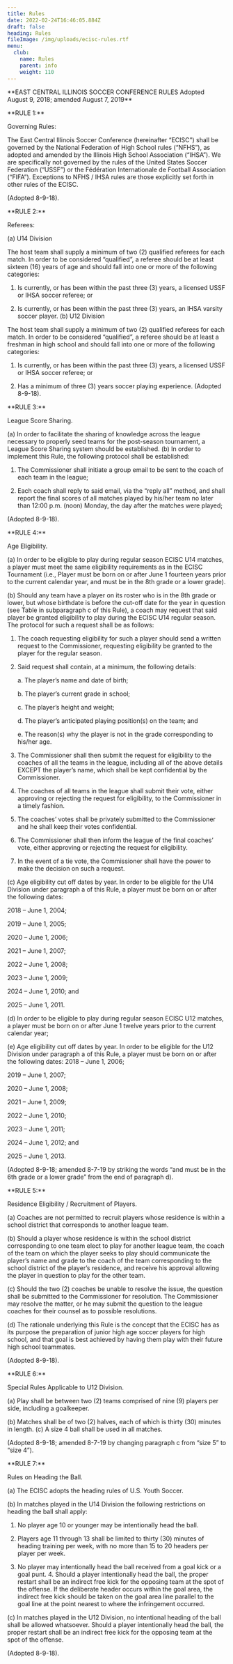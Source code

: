 ```yaml
---
title: Rules
date: 2022-02-24T16:46:05.884Z
draft: false
heading: Rules
fileImage: /img/uploads/ecisc-rules.rtf
menu:
  club:
    name: Rules
    parent: info
    weight: 110
---
```

\*\*EAST CENTRAL ILLINOIS SOCCER CONFERENCE RULES Adopted August 9, 2018; amended August 7, 2019\*\* 

\*\*RULE 1:\*\*

Governing Rules:

The East Central Illinois Soccer Conference (hereinafter “ECISC”) shall be  governed by the National Federation of High School rules (“NFHS”), as adopted and amended by the  Illinois High School Association (“IHSA”). We are specifically not governed by the rules of the United  States Soccer Federation (“USSF”) or the Fédération Internationale de Football Association (“FIFA”).  Exceptions to NFHS / IHSA rules are those explicitly set forth in other rules of the ECISC.  

(Adopted 8-9-18). 

\*\*RULE 2:\*\* 

Referees:  

(a) U14 Division  

The host team shall supply a minimum of two (2) qualified referees for each match. In order to be  considered “qualified”, a referee should be at least sixteen (16) years of age and should fall into one or  more of the following categories: 

  1. Is currently, or has been within the past three (3) years, a licensed USSF or IHSA soccer  referee; or 

  2. Is currently, or has been within the past three (3) years, an IHSA varsity soccer player.   (b) U12 Division 

The host team shall supply a minimum of two (2) qualified referees for each match. In order to be  considered “qualified”, a referee should be at least a freshman in high school and should fall into one  or more of the following categories: 

  1. Is currently, or has been within the past three (3) years, a licensed USSF or IHSA soccer  referee; or 

  2. Has a minimum of three (3) years soccer playing experience.  (Adopted 8-9-18). 

\*\*RULE 3:\*\* 

League Score Sharing.  

(a) In order to facilitate the sharing of knowledge across the league necessary to properly seed  teams for the post-season tournament, a League Score Sharing system should be established.   (b) In order to implement this Rule, the following protocol shall be established: 

  1. The Commissioner shall initiate a group email to be sent to the coach of each team in  the league; 

  2. Each coach shall reply to said email, via the “reply all” method, and shall report the  final scores of all matches played by his/her team no later than 12:00 p.m. (noon)  Monday, the day after the matches were played; 

(Adopted 8-9-18). 

\*\*RULE 4:\*\* 

Age Eligibility.  

(a) In order to be eligible to play during regular season ECISC U14 matches, a player must meet  the same eligibility requirements as in the ECISC Tournament (i.e., Player must be born on or after  June 1 fourteen years prior to the current calendar year, and must be in the 8th grade or a lower grade). 

(b) Should any team have a player on its roster who is in the 8th grade or lower, but whose birthdate  is before the cut-off date for the year in question (see Table in subparagraph c of this Rule), a coach may request that said player be granted eligibility to play during the ECISC U14 regular season. The  protocol for such a request shall be as follows: 

  1. The coach requesting eligibility for such a player should send a written request to the  Commissioner, requesting eligibility be granted to the player for the regular season.
  2. Said request shall contain, at a minimum, the following details: 

      a. The player’s name and date of birth; 

      b. The player’s current grade in school; 

      c. The player’s height and weight;  

      d. The player’s anticipated playing position(s) on the team; and  

      e. The reason(s) why the player is not in the grade corresponding to his/her age.

  3. The Commissioner shall then submit the request for eligibility to the coaches of all the  teams in the league, including all of the above details EXCEPT the player’s name,  which shall be kept confidential by the Commissioner.  

  4. The coaches of all teams in the league shall submit their vote, either approving or  rejecting the request for eligibility, to the Commissioner in a timely fashion. 

  5. The coaches’ votes shall be privately submitted to the Commissioner and he shall keep  their votes confidential. 

  6. The Commissioner shall then inform the league of the final coaches’ vote, either  approving or rejecting the request for eligibility. 

  7. In the event of a tie vote, the Commissioner shall have the power to make the decision  on such a request. 

(c) Age eligibility cut off dates by year. In order to be eligible for the U14 Division under paragraph  a of this Rule, a player must be born on or after the following dates: 

2018 – June 1, 2004;  

2019 – June 1, 2005;  

2020 – June 1, 2006;  

2021 – June 1, 2007;  

2022 – June 1, 2008;  

2023 – June 1, 2009; 

2024 – June 1, 2010; and 

2025 – June 1, 2011.  

(d) In order to be eligible to play during regular season ECISC U12 matches, a player must be  born on or after June 1 twelve years prior to the current calendar year; 

(e) Age eligibility cut off dates by year. In order to be eligible for the U12 Division under  paragraph a of this Rule, a player must be born on or after the following dates: 2018 – June 1, 2006;  

2019 – June 1, 2007;  

2020 – June 1, 2008;  

2021 – June 1, 2009;  

2022 – June 1, 2010;  

2023 – June 1, 2011; 

2024 – June 1, 2012; and 

2025 – June 1, 2013.  

(Adopted 8-9-18; amended 8-7-19 by striking the words “and must be in the 6th grade or a lower grade” from the end of paragraph  d). 

\*\*RULE 5:\*\* 

Residence Eligibility / Recruitment of Players. 

(a) Coaches are not permitted to recruit players whose residence is within a school district that  corresponds to another league team.  

(b) Should a player whose residence is within the school district corresponding to one team elect  to play for another league team, the coach of the team on which the player seeks to play should  communicate the player’s name and grade to the coach of the team corresponding to the school district  of the player’s residence, and receive his approval allowing the player in question to play for the other  team. 

(c) Should the two (2) coaches be unable to resolve the issue, the question shall be submitted to  the Commissioner for resolution. The Commissioner may resolve the matter, or he may submit the  question to the league coaches for their counsel as to possible resolutions.  

(d) The rationale underlying this Rule is the concept that the ECISC has as its purpose the  preparation of junior high age soccer players for high school, and that goal is best achieved by having  them play with their future high school teammates.  

(Adopted 8-9-18). 

\*\*RULE 6:\*\* 

Special Rules Applicable to U12 Division. 

(a) Play shall be between two (2) teams comprised of nine (9) players per side, including a  goalkeeper. 

(b) Matches shall be of two (2) halves, each of which is thirty (30) minutes in length.  (c) A size 4 ball shall be used in all matches. 

(Adopted 8-9-18; amended 8-7-19 by changing paragraph c from “size 5” to “size 4”).  

\*\*RULE 7:\*\* 

Rules on Heading the Ball. 

(a) The ECISC adopts the heading rules of U.S. Youth Soccer. 

(b) In matches played in the U14 Division the following restrictions on heading the ball shall  apply: 

  1. No player age 10 or younger may be intentionally head the ball.  

  2. Players age 11 through 13 shall be limited to thirty (30) minutes of heading training  per week, with no more than 15 to 20 headers per player per week. 

  3. No player may intentionally head the ball received from a goal kick or a goal punt. 4. Should a player intentionally head the ball, the proper restart shall be an indirect free  kick for the opposing team at the spot of the offense. If the deliberate header occurs  within the goal area, the indirect free kick should be taken on the goal area line parallel  to the goal line at the point nearest to where the infringement occurred. 

(c) In matches played in the U12 Division, no intentional heading of the ball shall be allowed  whatsoever. Should a player intentionally head the ball, the proper restart shall be an indirect free kick  for the opposing team at the spot of the offense.  

(Adopted 8-9-18).